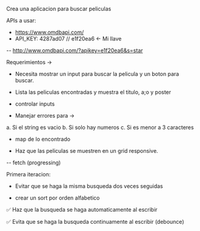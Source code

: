 Crea una aplicacion para buscar peliculas

APIs a usar:

- https://www.omdbapi.com/
- API_KEY: 4287ad07 // e1f20ea6 <- Mi llave

-- http://www.omdbapi.com/?apikey=e1f20ea6&s=star

Requerimientos ->

- Necesita mostrar un input para buscar la pelicula y un boton para buscar.

- Lista las peliculas encontradas y muestra el titulo, a;o y poster

- controlar inputs

- Manejar errores para ->

a. Si el string es vacio
b. Si solo hay numeros
c. Si es menor a 3 caracteres

- map de lo encontrado

- Haz que las peliculas se muestren en un grid responsive.

-- fetch (progressing)

Primera iteracion:

- Evitar que se haga la misma busqueda dos veces seguidas

- crear un sort por orden alfabetico

✅ Haz que la busqueda se haga automaticamente al escribir

✅ Evita que se haga la busqueda continuamente al escribir (debounce)

<!-- Bairesdev -->
